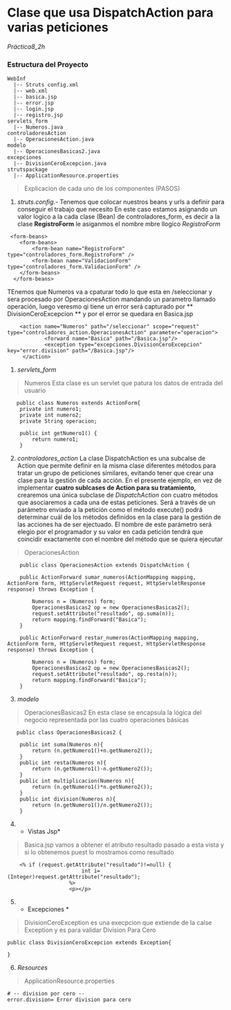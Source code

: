 # Clase que usa DispatchAction para varias peticiones
*Práctica8_2h*
### Estructura del Proyecto
```
WebInf
  |-- Struts config.xml
  |-- web.xml
  |-- basica.jsp
  |-- error.jsp
  |-- login.jsp
  |-- registro.jsp
servlets_form
  |-- Numeros.java
controladoresAction
  |-- OperacionesAction.java
modelo
  |-- OperacionesBasicas2.java
excepciones
  |-- DivisionCeroExcepcion.java
strutspackage
  |-- ApplicationResource.properties
```
> Explicacion de cada uno de los componentes (PASOS)

1. *struts.config*.- 
  Tenemos que colocar nuestros beans y urls a definir para conseguir el trabajo que necesito 
  En este caso estamos asignando un valor logico a la cada clase (Bean) de controladores_form, es decir a la clase  **RegistroForm** le asiganmos el nombre mbre llogico  *RegistroForm*
```[xml]
 <form-beans>
    <form-beans>
        <form-bean name="RegistroForm" type="controladores_form.RegistroForm" />
        <form-bean name="ValidacionForm" type="controladores_form.ValidacionForm" />
    </form-beans>
  </form-beans>
```
  TEnemos que Numeros va a cpaturar todo lo que esta en /seleccionar y sera procesado por OperacionesAction mandando un parametro
  llamado operación, luego veresmo qi tiene un error será capturado por ** DivisionCeroExcepcion ** y por el error se quedara en Basica.jsp 
  
```[xml]
    <action name="Numeros" path="/seleccionar" scope="request" type="controladores_action.OperacionesAction" parameter="operacion">
            <forward name="Basica" path="/Basica.jsp"/>
            <exception type="excepciones.DivisionCeroExcepcion" key="error.division" path="/Basica.jsp"/>
     </action>
```

1. *servlets_form*
  > Numeros
    Esta clase es un servlet que patura los datos de entrada del usuario 
```[java]
   public class Numeros extends ActionForm{
    private int numero1;
    private int numero2;
    private String operacion;

    public int getNumero1() {
        return numero1;
    }
```
2. *controladores_action*
  La clase DispatchAction es una subcalse de Action que permite definir en la misma clase diferentes métodos para tratar
  un grupo de peticiones similares, evitando tener que crear una clase para la gestión de cada acción. En el presente ejemplo, en vez 
  de implementar **cuatro sublcases de Action para su tratamiento**, crearemos una única subclase de *DispatchAction* con cuatro métodos que asociaremos
  a cada una de estas peticiones.
  Será a través de un parámetro enviado a la petición como el método execute() podrá determinar cuál de los métodos 
  definidos en la clase para la gestión de las acciones ha de ser ejectuado. El nombre de este parámetro será elegio por el programador 
  y su valor en cada petición tendrá que coincidir exactamente con el nombre del método que se quiera ejecutar
  > OperacionesAction
```[java]
    public class OperacionesAction extends DispatchAction {

    public ActionForward sumar_numeros(ActionMapping mapping, ActionForm form, HttpServletRequest request, HttpServletResponse response) throws Exception {

        Numeros n = (Numeros) form;
        OperacionesBasicas2 op = new OperacionesBasicas2();
        request.setAttribute("resultado", op.suma(n));
        return mapping.findForward("Basica");
    }

    public ActionForward restar_numeros(ActionMapping mapping, ActionForm form, HttpServletRequest request, HttpServletResponse response) throws Exception {

        Numeros n = (Numeros) form;
        OperacionesBasicas2 op = new OperacionesBasicas2();
        request.setAttribute("resultado", op.resta(n));
        return mapping.findForward("Basica");
    }

```
  
3. *modelo*
  > OperacionesBasicas2
    En esta clase se encapsula la lógica del negocio representada por las cuatro operaciones básicas
```[java]
   public class OperacionesBasicas2 {
    
    public int suma(Numeros n){
        return (n.getNumero1()+n.getNumero2());
    }
    public int resta(Numeros n){
        return (n.getNumero1()-n.getNumero2());
    }
    public int multiplicacion(Numeros n){
        return (n.getNumero1()*n.getNumero2());
    }
    public int division(Numeros n){
        return (n.getNumero1()/n.getNumero2());
    }
```
4. * Vistas Jsp*
  > Basica.jsp
  vamos a obtener el atributo resultado pasado a esta vista y si lo obtenemos puest lo mostramos como resultado
```[java]
    <% if (request.getAttribute("resultado")!=null) {
                        int i=(Integer)request.getAttribute("resultado");
                    %>    
                    <p></p>
```

5. * Excepciones *
  > DivisionCeroException 
    es una execpcion que extiende de la calse Exception y es para validar Division Para Cero
```[java]
public class DivisionCeroExcepcion extends Exception{
    
}

```

6. *Resources*
  > ApplicationResource.properties
```[xml]
# -- division por cero --
error.division= Error division para cero
```
  
  

